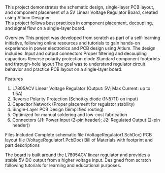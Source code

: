 This project demonstrates the schematic design, single-layer PCB layout, and component placement of a 5V Linear Voltage Regulator Board, created using Altium Designer.  
This project follows best practices in component placement, decoupling, and signal flow on a single-layer board.

Overview
This project was developed from scratch as part of a self-learning initiative, following online resources and tutorials to gain hands-on experience in power electronics and PCB design using Altium. 
The design includes:
Input and output connectors
Proper filtering and decoupling capacitors
Reverse polarity protection diode
Standard component footprints and through-hole layout
The goal was to understand regulator circuit behavior and practice PCB layout on a single-layer board.

Features
1. L7805ACV Linear Voltage Regulator (Output: 5V; Max Current: up to 1.5A)
2. Reverse Polarity Protection (Schottky diode (1N5711) on input)
3. Capacitor Network (Proper placement for regulator stability)
4. Single-Layer PCB Design (Simplified routing)
5. Optimized for manual soldering and low-cost fabrication
6. Connectors (J1: Power Input (2-pin header); J2: Regulated Output (2-pin header))

Files Included
Complete schematic file (VoltageRegulator1.SchDoc)
PCB layout file (VoltageRegulator1.PcbDoc)
Bill of Materials with footprint and part descriptions

The board is built around the L7805ACV linear regulator and provides a stable 5V DC output from a higher voltage input. Designed from scratch following tutorials for learning and educational purposes.

